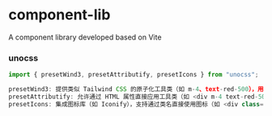 # component-lib
A component library developed based on Vite





### unocss

```js
import { presetWind3, presetAttributify, presetIcons } from "unocss";

presetWind3: 提供类似 Tailwind CSS 的原子化工具类（如 m-4、text-red-500），用于快速构建样式
presetAttributify: 允许通过 HTML 属性直接应用工具类（如 <div m-4 text-red-500>），减少 class 属性的使用
presetIcons: 集成图标库（如 Iconify），支持通过类名直接使用图标（如 <div class="i-mdi-home" />
```



